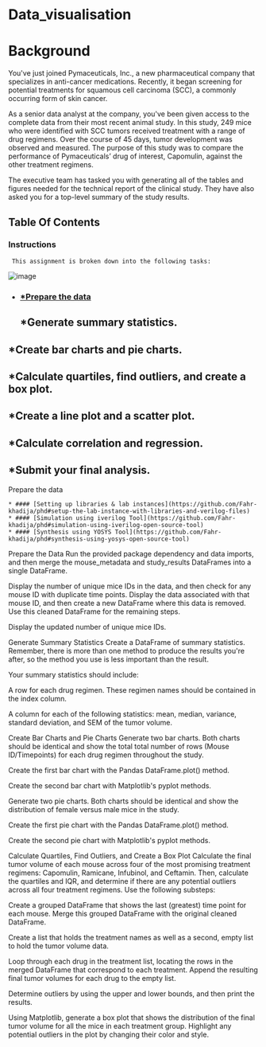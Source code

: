 # Data_visualisation

# Background
You've just joined Pymaceuticals, Inc., a new pharmaceutical company that specializes in anti-cancer medications. Recently, it began screening for potential treatments for squamous cell carcinoma (SCC), a commonly occurring form of skin cancer.

As a senior data analyst at the company, you've been given access to the complete data from their most recent animal study. In this study, 249 mice who were identified with SCC tumors received treatment with a range of drug regimens. Over the course of 45 days, tumor development was observed and measured. The purpose of this study was to compare the performance of Pymaceuticals’ drug of interest, Capomulin, against the other treatment regimens.

The executive team has tasked you with generating all of the tables and figures needed for the technical report of the clinical study. They have also asked you for a top-level summary of the study results.
## Table Of Contents 
### Instructions
     This assignment is broken down into the following tasks:

![image](https://github.com/fahr-khadija/data_visualisation/assets/100168693/92c858a7-7019-4a29-bf2d-d9c75461411a)
<img src="">



* ### [*Prepare the data](https://github.com/Fahr-khadija/data_visualisation#Prepare-the-data)
  ## *Generate summary statistics.

## *Create bar charts and pie charts.

## *Calculate quartiles, find outliers, and create a box plot.

## *Create a line plot and a scatter plot.

## *Calculate correlation and regression.

## *Submit your final analysis.


Prepare the data
  
    * #### [Setting up libraries & lab instances](https://github.com/Fahr-khadija/phd#setup-the-lab-instance-with-libraries-and-verilog-files)
    * #### [Simulation using iverilog Tool](https://github.com/Fahr-khadija/phd#simulation-using-iverilog-open-source-tool)
    * #### [Synthesis using YOSYS Tool](https://github.com/Fahr-khadija/phd#synthesis-using-yosys-open-source-tool)

Prepare the Data
Run the provided package dependency and data imports, and then merge the mouse_metadata and study_results DataFrames into a single DataFrame.

Display the number of unique mice IDs in the data, and then check for any mouse ID with duplicate time points. Display the data associated with that mouse ID, and then create a new DataFrame where this data is removed. Use this cleaned DataFrame for the remaining steps.

Display the updated number of unique mice IDs.

Generate Summary Statistics
Create a DataFrame of summary statistics. Remember, there is more than one method to produce the results you're after, so the method you use is less important than the result.

Your summary statistics should include:

A row for each drug regimen. These regimen names should be contained in the index column.

A column for each of the following statistics: mean, median, variance, standard deviation, and SEM of the tumor volume.

Create Bar Charts and Pie Charts
Generate two bar charts. Both charts should be identical and show the total total number of rows (Mouse ID/Timepoints) for each drug regimen throughout the study.

Create the first bar chart with the Pandas DataFrame.plot() method.

Create the second bar chart with Matplotlib's pyplot methods.

Generate two pie charts. Both charts should be identical and show the distribution of female versus male mice in the study.

Create the first pie chart with the Pandas DataFrame.plot() method.

Create the second pie chart with Matplotlib's pyplot methods.

Calculate Quartiles, Find Outliers, and Create a Box Plot
Calculate the final tumor volume of each mouse across four of the most promising treatment regimens: Capomulin, Ramicane, Infubinol, and Ceftamin. Then, calculate the quartiles and IQR, and determine if there are any potential outliers across all four treatment regimens. Use the following substeps:

Create a grouped DataFrame that shows the last (greatest) time point for each mouse. Merge this grouped DataFrame with the original cleaned DataFrame.

Create a list that holds the treatment names as well as a second, empty list to hold the tumor volume data.

Loop through each drug in the treatment list, locating the rows in the merged DataFrame that correspond to each treatment. Append the resulting final tumor volumes for each drug to the empty list.

Determine outliers by using the upper and lower bounds, and then print the results.

Using Matplotlib, generate a box plot that shows the distribution of the final tumor volume for all the mice in each treatment group. Highlight any potential outliers in the plot by changing their color and style.

